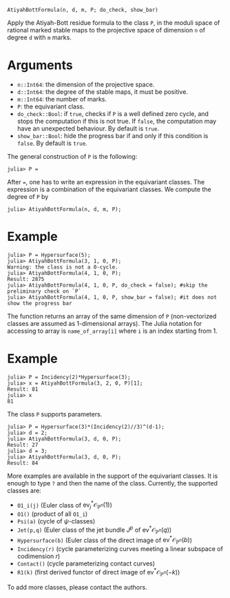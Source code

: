 ```
AtiyahBottFormula(n, d, m, P; do_check, show_bar)
```

Apply the Atiyah-Bott residue formula to the class `P`, in the moduli space of rational marked stable maps to the projective space of dimension `n` of degree `d` with `m` marks.

# Arguments

  * `n::Int64`: the dimension of the projective space.
  * `d::Int64`: the degree of the stable maps, it must be positive.
  * `m::Int64`: the number of marks.
  * `P`: the equivariant class.
  * `do_check::Bool`: if `true`, checks if `P` is a well defined zero cycle, and stops the computation if this is not true. If `false`, the computation may have an unexpected behaviour. By default is `true`.
  * `show_bar::Bool`: hide the progress bar if and only if this condition is `false`. By default is `true`.

The general construction of `P` is the following:

```julia-repl
julia> P = 
```

After `=`, one has to write an expression in the equivariant classes. The expression is a combination of the equivariant classes. We compute the degree of `P` by

```julia-repl
julia> AtiyahBottFormula(n, d, m, P);
```

# Example

```julia-repl
julia> P = Hypersurface(5);
julia> AtiyahBottFormula(3, 1, 0, P);
Warning: the class is not a 0-cycle.
julia> AtiyahBottFormula(4, 1, 0, P);
Result: 2875
julia> AtiyahBottFormula(4, 1, 0, P, do_check = false); #skip the preliminary check on `P`
julia> AtiyahBottFormula(4, 1, 0, P, show_bar = false); #it does not show the progress bar
```

The function returns an array of the same dimension of `P` (non-vectorized classes are assumed as 1-dimensional arrays). The Julia notation for accessing to array is `name_of_array[i]` where `i` is an index starting from 1.

# Example

```julia-repl
julia> P = Incidency(2)*Hypersurface(3);
julia> x = AtiyahBottFormula(3, 2, 0, P)[1];
Result: 81
julia> x
81
```

The class `P` supports parameters.

```julia-repl
julia> P = Hypersurface(3)*(Incidency(2)//3)^(d-1);
julia> d = 2;
julia> AtiyahBottFormula(3, d, 0, P);
Result: 27
julia> d = 3;
julia> AtiyahBottFormula(3, d, 0, P);
Result: 84
```

More examples are available in the support of the equivariant classes. It is enough to type `?` and then the name of the class. Currently, the supported classes are:

  * `O1_i(j)`         (Euler class of $\mathrm{ev}_j^*\mathcal{O}_{\mathbb{P}^n}(1)$)
  * `O1()`            (product of all `O1_i`)
  * `Psi(a)`          (cycle of $\psi$-classes)
  * `Jet(p,q)`        (Euler class of the jet bundle $J^p$ of $\mathrm{ev}^*\mathcal{O}_{\mathbb{P}^n}(q)$)
  * `Hypersurface(b)` (Euler class of the direct image of $\mathrm{ev}^*\mathcal{O}_{\mathbb{P}^n}(b)$)
  * `Incidency(r)`    (cycle parameterizing curves meeting a linear subspace of codimension $r$)
  * `Contact()`       (cycle parameterizing contact curves)
  * `R1(k)`           (first derived functor of direct image of $\mathrm{ev}^*\mathcal{O}_{\mathbb{P}^n}(-k)$)

To add more classes, please contact the authors.
